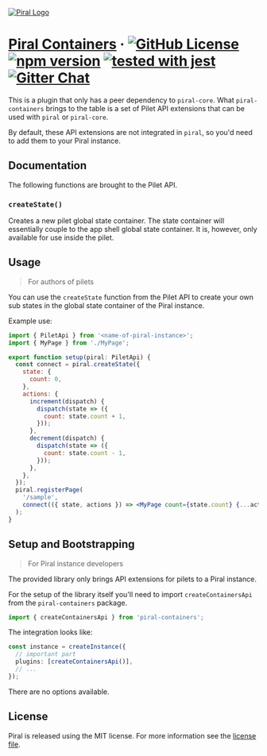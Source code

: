 [![Piral Logo](https://github.com/smapiot/piral/raw/master/docs/assets/logo.png)](https://piral.io)

# [Piral Containers](https://piral.io) &middot; [![GitHub License](https://img.shields.io/badge/license-MIT-blue.svg)](https://github.com/smapiot/piral/blob/master/LICENSE) [![npm version](https://img.shields.io/npm/v/piral-containers.svg?style=flat)](https://www.npmjs.com/package/piral-containers) [![tested with jest](https://img.shields.io/badge/tested_with-jest-99424f.svg)](https://jestjs.io) [![Gitter Chat](https://badges.gitter.im/gitterHQ/gitter.png)](https://gitter.im/piral-io/community)

This is a plugin that only has a peer dependency to `piral-core`. What `piral-containers` brings to the table is a set of Pilet API extensions that can be used with `piral` or `piral-core`.

By default, these API extensions are not integrated in `piral`, so you'd need to add them to your Piral instance.

## Documentation

The following functions are brought to the Pilet API.

### `createState()`

Creates a new pilet global state container. The state container will essentially couple to the app shell global state container. It is, however, only available for use inside the pilet.

## Usage

> For authors of pilets

You can use the `createState` function from the Pilet API to create your own sub states in the global state container of the Piral instance.

Example use:

```jsx
import { PiletApi } from '<name-of-piral-instance>';
import { MyPage } from './MyPage';

export function setup(piral: PiletApi) {
  const connect = piral.createState({
    state: {
      count: 0,
    },
    actions: {
      increment(dispatch) {
        dispatch(state => ({
          count: state.count + 1,
        }));
      },
      decrement(dispatch) {
        dispatch(state => ({
          count: state.count - 1,
        }));
      },
    },
  });
  piral.registerPage(
    '/sample',
    connect(({ state, actions }) => <MyPage count={state.count} {...actions} />),
  );
}
```

## Setup and Bootstrapping

> For Piral instance developers

The provided library only brings API extensions for pilets to a Piral instance.

For the setup of the library itself you'll need to import `createContainersApi` from the `piral-containers` package.

```ts
import { createContainersApi } from 'piral-containers';
```

The integration looks like:

```ts
const instance = createInstance({
  // important part
  plugins: [createContainersApi()],
  // ...
});
```

There are no options available.

## License

Piral is released using the MIT license. For more information see the [license file](./LICENSE).
